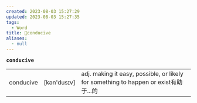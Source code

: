```yaml
---
created: 2023-08-03 15:27:29
updated: 2023-08-03 15:27:35
tags:
  - Word
title: 📖conducive
aliases:
  - null
---
```


<pre><strong>conducive</strong></pre>
|   |   |   |
|---|---|---|
|conducive|[kən'dusɪv]|adj. making it easy, possible, or likely for something to happen or exist有助于...的|
